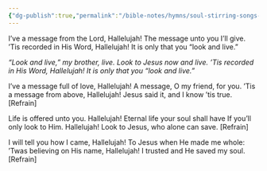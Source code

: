 ```yaml
---
{"dg-publish":true,"permalink":"/bible-notes/hymns/soul-stirring-songs-and-hymns/look-and-live/","title":"Look and Live","created":"","updated":""}
---
```



I’ve a message from the Lord, Hallelujah!
The message unto you I’ll give.
’Tis recorded in His Word, Hallelujah!
It is only that you “look and live.”

*“Look and live,” my brother, live.
Look to Jesus now and live.
’Tis recorded in His Word, Hallelujah!
It is only that you “look and live.”*

I’ve a message full of love, Hallelujah!
A message, O my friend, for you.
’Tis a message from above, Hallelujah!
Jesus said it, and I know ’tis true. [Refrain]

Life is offered unto you. Hallelujah!
Eternal life your soul shall have
If you’ll only look to Him. Hallelujah!
Look to Jesus, who alone can save. [Refrain]

I will tell you how I came, Hallelujah!
To Jesus when He made me whole:
’Twas believing on His name, Hallelujah!
I trusted and He saved my soul. [Refrain]